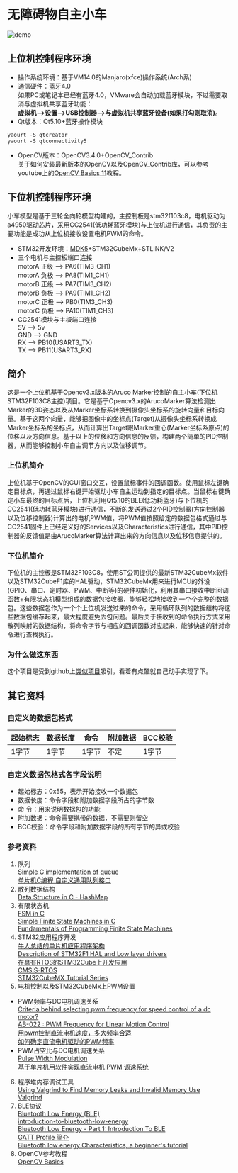 # 无障碍物自主小车

![demo](_v_images/_demo_1519462518_21695.gif)
## 上位机控制程序环境
- 操作系统环境：基于VM14.0的Manjaro(xfce)操作系统(Arch系)
- 通信硬件：蓝牙4.0  
如果PC或笔记本已经有蓝牙4.0，VMware会自动加载蓝牙模块，不过需要取消与虚拟机共享蓝牙功能：  
**虚拟机-->设置-->USB控制器-->与虚拟机共享蓝牙设备(如果打勾则取消)**。
- Qt版本：Qt5.10+蓝牙操作模块
``` shell
yaourt -S qtcreator
yaourt -S qtconnectivity5
```
- OpenCV版本：OpenCV3.4.0+OpenCV_Contrib  
关于如何安装最新版本的OpenCV以及OpenCV_Contrib库，可以参考youtube上的[OpenCV Basics 11](https://www.youtube.com/watch?v=fIpTks0G2m0&list=PLAp0ZhYvW6XbEveYeefGSuLhaPlFML9gP&index=11)教程。  
## 下位机控制程序环境
小车模型是基于三轮全向轮模型构建的，主控制板是stm32f103c8，电机驱动为a4950驱动芯片，采用CC2541(低功耗蓝牙模块)与上位机进行通信，其负责的主要功能是成功从上位机接收设置电机PWM的命令。
- STM32开发环境：[MDK5](https://www.keil.com/demo/eval/arm.htm#/DOWNLOAD)+STM32CubeMx+STLINK/V2
- 三个电机与主控板端口连接  
motorA 正级 --> PA6(TIM3_CH1)   
motorA 负极 --> PA8(TIM1_CH1)  
motorB 正级 --> PA7(TIM3_CH2)  
motorB 负极 --> PA9(TIM1_CH2)  
motorC 正极 --> PB0(TIM3_CH3)  
motorC 负极 --> PA10(TIM1_CH3)  
- CC2541模块与主板端口连接  
5V    --> 5v  
GND --> GND   
RX    --> PB10(USART3_TX)  
TX    --> PB11(USART3_RX)  
## 简介
这是一个上位机基于Opencv3.x版本的Aruco Marker控制的自主小车(下位机STM32F103C8主控)项目。它是基于Opencv3.x的ArucoMarker算法检测出Marker的3D姿态以及从Marker坐标系转换到摄像头坐标系的旋转向量和目标向量。基于这两个向量，能够把图像中的坐标点(Target)从摄像头坐标系转换成Marker坐标系的坐标点，从而计算出Target跟Marker重心(Marker坐标系原点)的位移以及方向信息。基于以上的位移和方向信息的反馈，构建两个简单的PID控制器，从而能够控制小车自主调节方向以及位移调节。
### 上位机简介
上位机基于OpenCV的GUI窗口交互，设置鼠标事件的回调函数。使用鼠标左键确定目标点，再通过鼠标右键开始驱动小车自主运动到指定的目标点。当鼠标右键确定小车最终的目标点后，上位机利用Qt5.10的BLE(低功耗蓝牙)与下位机的CC2541(低功耗蓝牙模块)进行通信，不断的发送通过2个PID控制器(方向控制器以及位移控制器)计算出的电机PWM值，将PWM值按照给定的数据包格式通过与CC2541固件上已经定义好的Services以及Characteristics进行通信，其中PID控制器的反馈值是由ArucoMarker算法计算出来的方向信息以及位移信息提供的。
### 下位机简介
下位机的主控板是STM32F103C8，使用ST公司提供的最新STM32CubeMx软件以及STM32CubeF1库的HAL驱动，STM32CubeMx用来进行MCU的外设(GPIO、串口、定时器、PWM、中断等)的硬件初始化，利用其串口接收中断回调函数+有限状态机模型组成的数据包接收器，能够轻松地接收到一个个完整的数据包。这些数据包作为一个个上位机发送过来的命令，采用循环队列的数据结构将这些数据包缓存起来，最大程度避免丢包问题。最后关于接收到的命令执行方式采用散列映射的数据结构，将命令字节与相应的回调函数对应起来，能够快速的针对命令进行查找执行。
### 为什么做这东西
这个项目是受到github上[类似项目](https://github.com/JasonZhangHkust/MarkerBasedControl)吸引，看着有点酷就自己动手实现了下。
## 其它资料
### 自定义的数据包格式
| 起始标志 | 数据长度 | 命令 | 附加数据 | BCC校验 |
| --- | --- | --- | --- | --- |
| 1字节 | 1字节 | 1字节 | 不定 | 1字节 |
### 自定义数据包格式各字段说明
- 起始标志：0x55，表示开始接收一个数据包
- 数据长度：命令字段和附加数据字段所占的字节数
- 命      令：用来说明数据包的功能
- 附加数据：命令需要携带的数据，不需要则留空
- BCC校验：命令字段和附加数据字段的所有字节的异或校验
### 参考资料
1. 队列  
[Simple C implementation of queue](https://gist.github.com/ArnonEilat/4471278/20dc5fb9ebd7e17f40e129c7ee2c33833566bcdd)  
[单片机C编程 自定义通用队列接口](https://gist.github.com/jtortoise/86a3554dcbf7463fa22c6658d767b8cf)
2. 散列数据结构  
[Data Structure in C - HashMap](http://www.kaushikbaruah.com/posts/data-structure-in-c-hashmap/)
3. 有限状态机  
[FSM in C](https://gist.github.com/ankurs/355708)  
[Simple Finite State Machines in C](http://blog.ankurs.com/2010/04/simple-finite-state-machines-in-c/)  
[Fundamentals of Programming Finite State Machines](http://retis.sssup.it/~lipari/courses/infbase2012/09.state_machines.pdf)
4. STM32应用程序开发  
[牛人总结的单片机应用程序架构](http://www.ing10bbs.com/forum.php?mod=viewthread&tid=746)  
[Description of STM32F1 HAL and Low layer drivers](http://www.st.com/content/ccc/resource/technical/document/user_manual/72/52/cc/53/05/e3/4c/98/DM00154093.pdf/files/DM00154093.pdf/jcr:content/translations/en.DM00154093.pdf)  
[在具有RTOS的STM32Cube上开发应用](http://www.st.com/content/ccc/resource/technical/document/user_manual/2d/60/ff/15/8c/c9/43/77/DM00105262.pdf/files/DM00105262.pdf/jcr:content/translations/zh.DM00105262.pdf)  
[CMSIS-RTOS](http://www.keil.com/pack/doc/CMSIS/RTOS/html/group__CMSIS__RTOS.html)  
[STM32CubeMX Tutorial Series](https://www.waveshare.com/wiki/STM32CubeMX_Tutorial_Series)
5. 电机控制以及STM32CubeMx上PWM设置
- PWM频率与DC电机调速关系  
[Criteria behind selecting pwm frequency for speed control of a dc motor?](https://electronics.stackexchange.com/questions/67663/criteria-behind-selecting-pwm-frequency-for-speed-control-of-a-dc-motor)  
[AB-022 : PWM Frequency for Linear Motion Control](https://www.precisionmicrodrives.com/application-notes/ab-022-pwm-frequency-for-linear-motion-control)  
[用pwm控制直流电机速度，多大频率合适](https://www.amobbs.com/thread-884767-1-1.html)  
[如何确定直流电机驱动的PWM频率](http://d1.amobbs.com/bbs_upload782111/files_28/ourdev_542192.pdf)
- PWM占空比与DC电机调速关系  
[Pulse Width Modulation](https://www.electronics-tutorials.ws/blog/pulse-width-modulation.html)  
[基于单片机用软件实现直流电机 PWM 调速系统](http://www.fxdzw.com/dpj/MCU_PWM.pdf)
6. 程序堆内存调试工具  
[Using Valgrind to Find Memory Leaks and Invalid Memory Use](https://www.cprogramming.com/debugging/valgrind.html)  
[Valgrind](http://www.valgrind.org/downloads/current.html)
7. BLE协议  
[Bluetooth Low Energy (BLE)](http://www.cypress.com/file/220246/download)  
[introduction-to-bluetooth-low-energy](https://learn.adafruit.com/introduction-to-bluetooth-low-energy?view=all)  
[Bluetooth Low Energy - Part 1: Introduction To BLE](https://www.mikroe.com/blog/bluetooth-low-energy-part-1-introduction-ble)  
[GATT Profile 简介](https://www.race604.com/gatt-profile-intro/)  
[Bluetooth low energy Characteristics, a beginner's tutorial](https://devzone.nordicsemi.com/tutorials/b/bluetooth-low-energy/posts/ble-characteristics-a-beginners-tutorial)
8. OpenCV参考教程  
[OpenCV Basics](https://www.youtube.com/watch?v=l_4fNNyk1aw&list=PLAp0ZhYvW6XbEveYeefGSuLhaPlFML9gP)